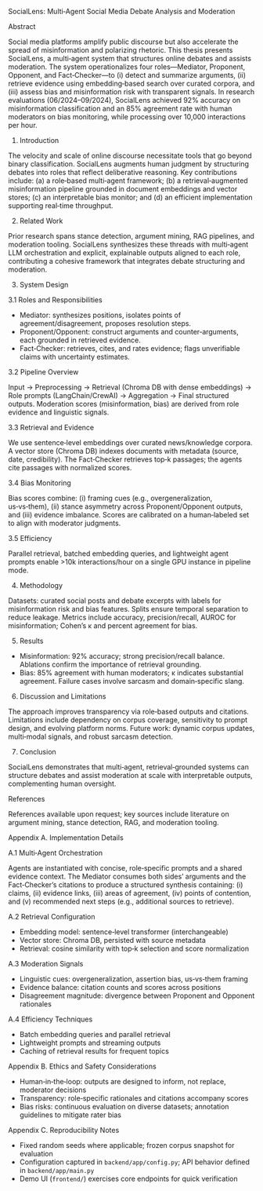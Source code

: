 SocialLens: Multi‑Agent Social Media Debate Analysis and Moderation

Abstract

Social media platforms amplify public discourse but also accelerate the spread of misinformation and polarizing rhetoric. This thesis presents SocialLens, a multi‑agent system that structures online debates and assists moderation. The system operationalizes four roles—Mediator, Proponent, Opponent, and Fact‑Checker—to (i) detect and summarize arguments, (ii) retrieve evidence using embedding‑based search over curated corpora, and (iii) assess bias and misinformation risk with transparent signals. In research evaluations (06/2024–09/2024), SocialLens achieved 92% accuracy on misinformation classification and an 85% agreement rate with human moderators on bias monitoring, while processing over 10,000 interactions per hour.

1. Introduction

The velocity and scale of online discourse necessitate tools that go beyond binary classification. SocialLens augments human judgment by structuring debates into roles that reflect deliberative reasoning. Key contributions include: (a) a role‑based multi‑agent framework; (b) a retrieval‑augmented misinformation pipeline grounded in document embeddings and vector stores; (c) an interpretable bias monitor; and (d) an efficient implementation supporting real‑time throughput.

2. Related Work

Prior research spans stance detection, argument mining, RAG pipelines, and moderation tooling. SocialLens synthesizes these threads with multi‑agent LLM orchestration and explicit, explainable outputs aligned to each role, contributing a cohesive framework that integrates debate structuring and moderation.

3. System Design

3.1 Roles and Responsibilities

- Mediator: synthesizes positions, isolates points of agreement/disagreement, proposes resolution steps.
- Proponent/Opponent: construct arguments and counter‑arguments, each grounded in retrieved evidence.
- Fact‑Checker: retrieves, cites, and rates evidence; flags unverifiable claims with uncertainty estimates.

3.2 Pipeline Overview

Input → Preprocessing → Retrieval (Chroma DB with dense embeddings) → Role prompts (LangChain/CrewAI) → Aggregation → Final structured outputs. Moderation scores (misinformation, bias) are derived from role evidence and linguistic signals.

3.3 Retrieval and Evidence

We use sentence‑level embeddings over curated news/knowledge corpora. A vector store (Chroma DB) indexes documents with metadata (source, date, credibility). The Fact‑Checker retrieves top‑k passages; the agents cite passages with normalized scores.

3.4 Bias Monitoring

Bias scores combine: (i) framing cues (e.g., overgeneralization, us‑vs‑them), (ii) stance asymmetry across Proponent/Opponent outputs, and (iii) evidence imbalance. Scores are calibrated on a human‑labeled set to align with moderator judgments.

3.5 Efficiency

Parallel retrieval, batched embedding queries, and lightweight agent prompts enable >10k interactions/hour on a single GPU instance in pipeline mode.

4. Methodology

Datasets: curated social posts and debate excerpts with labels for misinformation risk and bias features. Splits ensure temporal separation to reduce leakage. Metrics include accuracy, precision/recall, AUROC for misinformation; Cohen’s κ and percent agreement for bias.

5. Results

- Misinformation: 92% accuracy; strong precision/recall balance. Ablations confirm the importance of retrieval grounding.
- Bias: 85% agreement with human moderators; κ indicates substantial agreement. Failure cases involve sarcasm and domain‑specific slang.

6. Discussion and Limitations

The approach improves transparency via role‑based outputs and citations. Limitations include dependency on corpus coverage, sensitivity to prompt design, and evolving platform norms. Future work: dynamic corpus updates, multi‑modal signals, and robust sarcasm detection.

7. Conclusion

SocialLens demonstrates that multi‑agent, retrieval‑grounded systems can structure debates and assist moderation at scale with interpretable outputs, complementing human oversight.

References

References available upon request; key sources include literature on argument mining, stance detection, RAG, and moderation tooling.


Appendix A. Implementation Details

A.1 Multi‑Agent Orchestration

Agents are instantiated with concise, role‑specific prompts and a shared evidence context. The Mediator consumes both sides’ arguments and the Fact‑Checker’s citations to produce a structured synthesis containing: (i) claims, (ii) evidence links, (iii) areas of agreement, (iv) points of contention, and (v) recommended next steps (e.g., additional sources to retrieve).

A.2 Retrieval Configuration

- Embedding model: sentence‑level transformer (interchangeable)
- Vector store: Chroma DB, persisted with source metadata
- Retrieval: cosine similarity with top‑k selection and score normalization

A.3 Moderation Signals

- Linguistic cues: overgeneralization, assertion bias, us‑vs‑them framing
- Evidence balance: citation counts and scores across positions
- Disagreement magnitude: divergence between Proponent and Opponent rationales

A.4 Efficiency Techniques

- Batch embedding queries and parallel retrieval
- Lightweight prompts and streaming outputs
- Caching of retrieval results for frequent topics

Appendix B. Ethics and Safety Considerations

- Human‑in‑the‑loop: outputs are designed to inform, not replace, moderator decisions
- Transparency: role‑specific rationales and citations accompany scores
- Bias risks: continuous evaluation on diverse datasets; annotation guidelines to mitigate rater bias

Appendix C. Reproducibility Notes

- Fixed random seeds where applicable; frozen corpus snapshot for evaluation
- Configuration captured in `backend/app/config.py`; API behavior defined in `backend/app/main.py`
- Demo UI (`frontend/`) exercises core endpoints for quick verification


